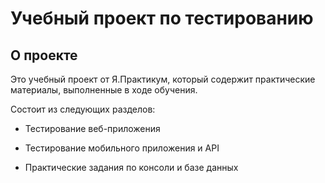 # Учебный проект по тестированию

## О проекте

Это учебный проект от Я.Практикум, который содержит практические материалы, выполненные в ходе обучения.

Состоит из следующих разделов:

* Тестирование веб-приложения

* Тестирование мобильного приложения и API

* Практические задания по консоли и базе данных
